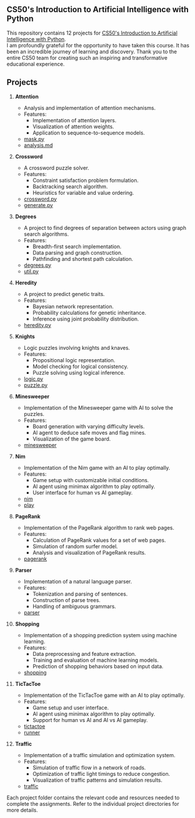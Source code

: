 ## CS50's Introduction to Artificial Intelligence with Python

This repository contains 12 projects for [CS50's Introduction to Artificial Intelligence with Python](https://cs50.harvard.edu/ai/2024/).  
I am profoundly grateful for the opportunity to have taken this course. It has been an incredible journey of learning and discovery. Thank you to the entire CS50 team for creating such an inspiring and transformative educational experience.

## Projects

1. **Attention**
   - Analysis and implementation of attention mechanisms.
   - Features:
     - Implementation of attention layers.
     - Visualization of attention weights.
     - Application to sequence-to-sequence models.   
   - [mask.py](attention/mask.py)
   - [analysis.md](attention/analysis.md)

2. **Crossword**
   - A crossword puzzle solver.
   - Features:
     - Constraint satisfaction problem formulation.
     - Backtracking search algorithm.
     - Heuristics for variable and value ordering.
   - [crossword.py](crossword/crossword.py)
   - [generate.py](crossword/generate.py)

3. **Degrees**
   - A project to find degrees of separation between actors using graph search algorithms.
   - Features:
     - Breadth-first search implementation.
     - Data parsing and graph construction.
     - Pathfinding and shortest path calculation.
   - [degrees.py](degrees/degrees.py)
   - [util.py](degrees/util.py)

4. **Heredity**
   - A project to predict genetic traits.
   - Features:
     - Bayesian network representation.
     - Probability calculations for genetic inheritance.
     - Inference using joint probability distribution.
   - [heredity.py](heredity/heredity.py)

5. **Knights**
   - Logic puzzles involving knights and knaves.
   - Features:
     - Propositional logic representation.
     - Model checking for logical consistency.
     - Puzzle solving using logical inference.
   - [logic.py](knights/logic.py)
   - [puzzle.py](knights/puzzle.py)

6. **Minesweeper**
   - Implementation of the Minesweeper game with AI to solve the puzzles.
   - Features:
     - Board generation with varying difficulty levels.
     - AI agent to deduce safe moves and flag mines.
     - Visualization of the game board.
   - [minesweeper](minesweeper/minesweeper.py)

7. **Nim**
   - Implementation of the Nim game with an AI to play optimally.
   - Features:
     - Game setup with customizable initial conditions.
     - AI agent using minimax algorithm to play optimally.
     - User interface for human vs AI gameplay.
   - [nim](nim/nim.py)
   - [play](nim/play.py)

8. **PageRank**
   - Implementation of the PageRank algorithm to rank web pages.
   - Features:
     - Calculation of PageRank values for a set of web pages.
     - Simulation of random surfer model.
     - Analysis and visualization of PageRank results.
   - [pagerank](pagerank/pagerank.py)

9. **Parser**
   - Implementation of a natural language parser.
   - Features:
     - Tokenization and parsing of sentences.
     - Construction of parse trees.
     - Handling of ambiguous grammars.
   - [parser](parser/parser.py)

10. **Shopping**
    - Implementation of a shopping prediction system using machine learning.
    - Features:
      - Data preprocessing and feature extraction.
      - Training and evaluation of machine learning models.
      - Prediction of shopping behaviors based on input data.
    - [shopping](shopping/shopping.py)

11. **TicTacToe**
    - Implementation of the TicTacToe game with an AI to play optimally.
    - Features:
      - Game setup and user interface.
      - AI agent using minimax algorithm to play optimally.
      - Support for human vs AI and AI vs AI gameplay.
    - [tictactoe](tictactoe/tictactoe.py)
    - [runner](tictactoe/runner.py)

12. **Traffic**
    - Implementation of a traffic simulation and optimization system.
    - Features:
      - Simulation of traffic flow in a network of roads.
      - Optimization of traffic light timings to reduce congestion.
      - Visualization of traffic patterns and simulation results.
    - [traffic](traffic/traffic.py)

Each project folder contains the relevant code and resources needed to complete the assignments. Refer to the individual project directories for more details.
